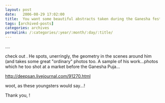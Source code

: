 ```yaml
---
layout: post
date:	2006-08-29 17:02:00
title:  You want some beautiful abstracts taken during the Ganesha festival?
tags: [archived-posts]
categories: archives
permalink: /:categories/:year/:month/:day/:title/
---
```

....

check out <lj user="deepsan">. He spots, unerringly, the geometry in the scenes around him (and takes some great "ordinary" photos too. A sample of his work...photos which he too shot at a market before the Ganesha Puja...

<A href="http://deepsan.livejournal.com/91270.html">http://deepsan.livejournal.com/91270.html</A>

woot, as these youngsters would say...!

Thank you, <lj user="deepsan">!
